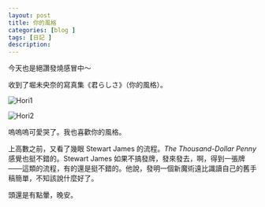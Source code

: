 ```yaml
---
layout: post
title: 你的風格
categories: [blog ]
tags: [日記 ]
description:
---
```


今天也是絕讚發燒感冒中～

收到了堀未央奈的寫真集《君らしさ》（你的風格）。


![Hori1](http://oajalc6uf.bkt.clouddn.com/Hori1.jpg)

![Hori2](http://oajalc6uf.bkt.clouddn.com/Hori2.jpg)

嗚嗚嗚可愛哭了。我也喜歡你的風格。

上高數之前，又看了幾眼 Stewart James 的流程。*The Thousand-Dollar Penny* 感覺也挺不錯的。Stewart James 如果不搞發牌，發來發去，啊，得到一張牌——這類的流程，有的還是挺不錯的。他說，發明一個新魔術遠比識讀自己的舊手稿簡單，不知該說什麼好了。

頭還是有點暈，晚安。
